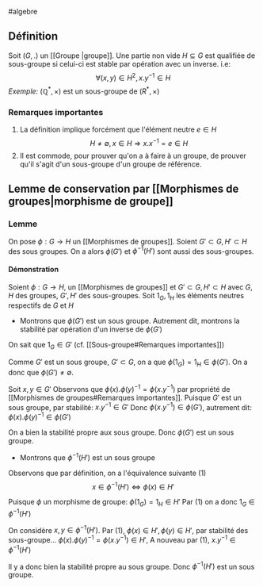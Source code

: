 #algebre 
## Définition

Soit $(G, .)$ un [[Groupe |groupe]]. Une partie non vide $H \subseteq G$ est qualifiée de sous-groupe si celui-ci est stable par opération avec un inverse. i.e:
$$ \forall (x,y) \in H^2, x.y^{-1} \in H $$
*Exemple:* $(\mathbb{Q}^*, \times)$ est un sous-groupe de $({R^*, \times})$
### Remarques importantes

1. La définition implique forcément que l'élément neutre $e \in H$
$$ H \not = \emptyset, x \in H \Rightarrow x.x^{-1} = e \in H$$
2. Il est commode, pour prouver qu'on a à faire à un groupe, de prouver qu'il s'agit d'un sous-groupe d'un groupe de référence.

## Lemme de conservation par [[Morphismes de groupes|morphisme de groupe]]

### Lemme
On pose $\phi : G \to H$ un [[Morphismes de groupes]].
Soient $G' \subset G, H' \subset H$ des sous groupes. On a alors $\phi(G')$ et $\phi^{-1}(H')$ sont aussi des sous-groupes.

#### Démonstration
Soient $\phi : G \to H$, un [[Morphismes de groupes]] et $G' \subset G, H' \subset H$ avec $G,H$ des groupes, $G', H'$ des sous-groupes.
Soit $1_G, 1_H$ les éléments neutres respectifs de $G$ et $H$

- Montrons que $\phi(G')$ est un sous groupe.
Autrement dit, montrons la stabilité par opération d'un inverse de $\phi(G')$

On sait que $1_G \in G'$ (cf. [[Sous-groupe#Remarques importantes]])

Comme $G'$ est un sous groupe, $G' \subset G$, on a que $\phi(1_G) = 1_H \in \phi(G')$.
On a donc que $\phi(G') \not = \emptyset$.

Soit $x,y \in G'$
Observons que $\phi(x).\phi(y)^{-1} = \phi(x.y^{-1})$ par propriété de [[Morphismes de groupes#Remarques importantes]].
Puisque $G'$ est un sous groupe, par stabilité: $x.y^{-1} \in G'$ 
Donc $\phi(x.y^{-1}) \in \phi(G')$, autrement dit: $\phi(x).\phi(y)^{-1} \in \phi(G')$

On a bien la stabilité propre aux sous groupe. Donc $\phi(G')$ est un sous groupe.

- Montrons que $\phi^{-1}(H')$ est un sous groupe

Observons que par définition, on a l'équivalence suivante $(1)$
$$ x \in \phi^{-1}(H') \Leftrightarrow \phi(x) \in H'$$

Puisque $\phi$ un morphisme de groupe: $\phi(1_G) = 1_H \in H'$
Par $(1)$ on a donc $1_G \in \phi^{-1}(H')$

On considère $x,y \in \phi^{-1}(H')$.
Par $(1)$, $\phi(x) \in H', \phi(y) \in H'$, par stabilité des sous-groupe...
$\phi(x).\phi(y)^{-1} = \phi(x.y^{-1}) \in H'$, A nouveau par $(1)$, $x.y^{-1} \in \phi^{-1}(H')$

Il y a donc bien la stabilité propre au sous groupe. Donc $\phi^{-1}(H')$ est un sous groupe.
$$\tag*{$\blacksquare$}$$
